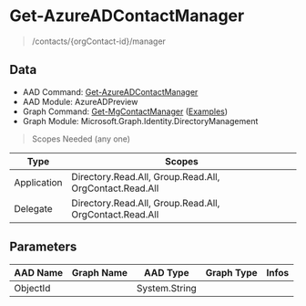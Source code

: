 # Get-AzureADContactManager

> /contacts/{orgContact-id}/manager

## Data

+ AAD Command: [Get-AzureADContactManager](https://docs.microsoft.com/en-us/powershell/module/AzureAD/Get-AzureADContactManager?view=azureadps-2.0-preview)
+ AAD Module: AzureADPreview
+ Graph Command: [Get-MgContactManager](https://docs.microsoft.com/en-us/powershell/module/Microsoft.Graph.Identity.DirectoryManagement/Get-MgContactManager) ([Examples](https://github.com/orgs/msgraph/discussions?discussions_q=Get-MgContactManager))
+ Graph Module: Microsoft.Graph.Identity.DirectoryManagement

> Scopes Needed (any one)

|Type|Scopes|
|---|---|
|Application|Directory.Read.All, Group.Read.All, OrgContact.Read.All|
|Delegate|Directory.Read.All, Group.Read.All, OrgContact.Read.All|

## Parameters

|AAD Name|Graph Name|AAD Type|Graph Type|Infos|
|---|---|---|---|---|
|ObjectId||System.String|||

